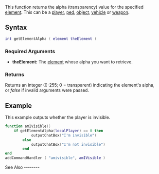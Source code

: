This function returns the alpha (transparency) value for the specified [element](/docs/element.md "wikilink"). This can be a [player](/docs/player.md "wikilink"), [ped](/docs/ped.md "wikilink"), [object](/docs/object.md "wikilink"), [vehicle](/docs/vehicle.md "wikilink") or [weapon](/docs/element/weapon.md "wikilink").

Syntax
------

``` lua
int getElementAlpha ( element theElement )
```

### Required Arguments

-   **theElement:** The [element](/docs/element.md "wikilink") whose alpha you want to retrieve.

### Returns

Returns an integer (0-255; 0 = transparent) indicating the element's alpha, or *false* if invalid arguments were passed.

Example
-------

<section name="Clientside example" class="client" show="true">
This example outputs whether the player is invisible.

``` lua
function amIVisible()
    if getElementAlpha(localPlayer) == 0 then
            outputChatBox("I'm invisible")
        else
            outputChatBox("I'm not invisible")
        end
end
addCommandHandler ( "amivisible", amIVisible )
```

</section>
See Also
--------
